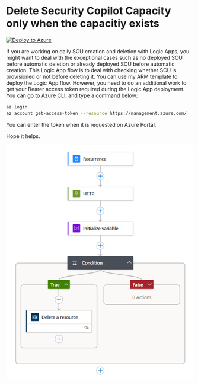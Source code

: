 # **Delete Security Copilot Capacity only when the capacitiy exists**

[![Deploy to Azure](https://aka.ms/deploytoazurebutton)](https://portal.azure.com/#create/Microsoft.Template/uri/https://raw.githubusercontent.com/theseha/Copilot-for-Security-Plugin/main/LogicApps/AutoSCUDeletion/azuredeploy.json)

If you are working on daily SCU creation and deletion with Logic Apps, you might want to deal with the exceptional cases such as no deployed SCU before automatic deletion or already deployed SCU before automatic creation. This Logic App flow is to deal with checking whether SCU is provisioned or not before deleting it. You can use my ARM template to deploy the Logic App flow. However, you need to do an additional work to get your Bearer access token required during the Logic App deployment. You can go to Azure CLI, and type a command below:

```sh
az login
az account get-access-token --resource https://management.azure.com/
```

You can enter the token when it is requested on Azure Portal.

Hope it helps.

![Logic App Designer](https://raw.githubusercontent.com/theseha/Copilot-for-Security-Plugin/main/LogicApps/AutoSCUDeletion/delete.png)
